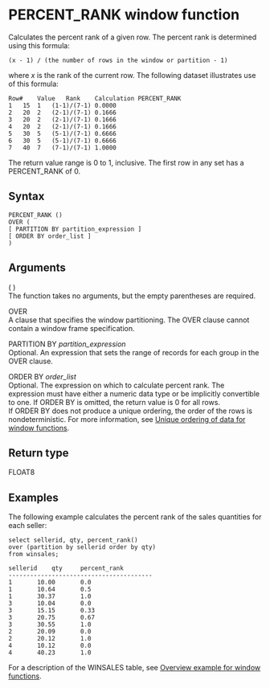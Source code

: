 # PERCENT\_RANK window function<a name="r_WF_PERCENT_RANK"></a>

Calculates the percent rank of a given row\. The percent rank is determined using this formula:

`(x - 1) / (the number of rows in the window or partition - 1)`

where *x* is the rank of the current row\. The following dataset illustrates use of this formula:

```
Row#	Value	Rank	Calculation	PERCENT_RANK
1	15	1	(1-1)/(7-1)	0.0000
2	20	2	(2-1)/(7-1)	0.1666
3	20	2	(2-1)/(7-1)	0.1666
4	20	2	(2-1)/(7-1)	0.1666
5	30	5	(5-1)/(7-1)	0.6666
6	30	5	(5-1)/(7-1)	0.6666
7	40	7	(7-1)/(7-1)	1.0000
```

The return value range is 0 to 1, inclusive\. The first row in any set has a PERCENT\_RANK of 0\.

## Syntax<a name="r_WF_PERCENT_RANK-synopsis"></a>

```
PERCENT_RANK ()
OVER ( 
[ PARTITION BY partition_expression ] 
[ ORDER BY order_list ]
)
```

## Arguments<a name="r_WF_PERCENT_RANK-arguments"></a>

\( \)   
The function takes no arguments, but the empty parentheses are required\. 

OVER  
A clause that specifies the window partitioning\. The OVER clause cannot contain a window frame specification\.

PARTITION BY *partition\_expression*   
Optional\. An expression that sets the range of records for each group in the OVER clause\.

ORDER BY *order\_list*   
Optional\. The expression on which to calculate percent rank\. The expression must have either a numeric data type or be implicitly convertible to one\. If ORDER BY is omitted, the return value is 0 for all rows\.  
If ORDER BY does not produce a unique ordering, the order of the rows is nondeterministic\. For more information, see [Unique ordering of data for window functions](r_Examples_order_by_WF.md)\. 

## Return type<a name="r_WF_PERCENT_RANK-return-type"></a>

FLOAT8

## Examples<a name="r_WF_PERCENT_RANK-examples"></a>

The following example calculates the percent rank of the sales quantities for each seller:

```
select sellerid, qty, percent_rank() 
over (partition by sellerid order by qty) 
from winsales;

sellerid	qty		percent_rank
----------------------------------------
1		10.00		0.0
1		10.64		0.5
1		30.37		1.0
3		10.04		0.0
3		15.15		0.33
3		20.75		0.67
3		30.55		1.0
2		20.09		0.0
2		20.12		1.0
4		10.12		0.0
4		40.23		1.0
```

For a description of the WINSALES table, see [Overview example for window functions](c_Window_functions.md#r_Window_function_example)\.
